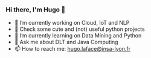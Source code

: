 ### Hi there, I'm Hugo 👋

<!--
**HugoLePoisson/HugoLePoisson** is a ✨ _special_ ✨ repository because its `README.md` (this file) appears on your GitHub profile.

Here are some ideas to get you started:
-->

- 🔭 I’m currently working on Cloud, IoT and NLP
- 🚀 Check some cute and (not) useful python projects
- 🌱 I’m currently learning on Data Mining and Python
- 💬 Ask me about DLT and Java Computing
- 📫 How to reach me: hugo.laface@insa-lyon.fr
